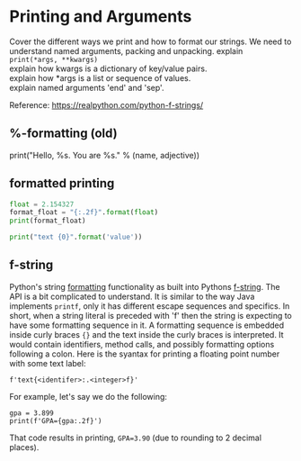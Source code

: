 # Printing and Arguments

Cover the different ways we print and how to format our strings.
We need to understand named arguments, packing and unpacking.
explain `print(*args, **kwargs)`  
explain how kwargs is a dictionary of key/value pairs.  
explain how *args is a list or sequence of values.  
explain named arguments 'end' and 'sep'.

Reference: https://realpython.com/python-f-strings/  

## %-formatting (old)
print("Hello, %s. You are %s." % (name, adjective))

## formatted printing
```python
float = 2.154327
format_float = "{:.2f}".format(float)
print(format_float)

print("text {0}".format('value'))
```

## f-string

Python's string <a href="https://docs.python.org/3/library/string.html#format-string-syntax" 
target="_blank">formatting</a> functionality as built into Pythons <a href="https://realpython.com/python-f-strings/" 
target="_blank">f-string</a>. The API is a bit complicated to understand. It is similar
to the way Java implements `printf`, only it has different escape sequences and specifics. In short, when a
string literal is preceded with 'f' then the string is expecting to have some
formatting sequence in it. A formatting sequence is embedded inside curly braces `{}` and the text
inside the curly braces is interpreted. It would contain identifiers, method calls, and possibly
formatting options following a colon. Here is the syantax for printing a floating point number with some text label:  

    f'text{<identifer>:.<integer>f}'
    
For example, let's say we do the following:  

    gpa = 3.899
    print(f'GPA={gpa:.2f}')

That code results in printing, `GPA=3.90` (due to rounding to 2 decimal places).
